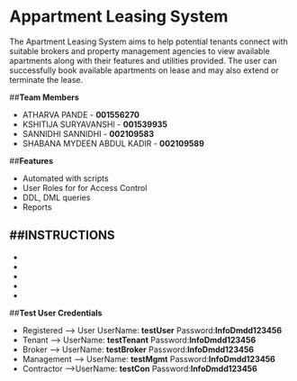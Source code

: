 # Appartment Leasing System
The Apartment Leasing System aims to help potential tenants connect with suitable brokers and
property management agencies to view available apartments along with their features and
utilities provided. The user can successfully book available apartments on lease and may also
extend or terminate the lease. 

##**Team Members**
- ATHARVA PANDE - **001556270**
- KSHITIJA SURYAVANSHI - **001539935**
- SANNIDHI SANNIDHI - **002109583** 
- SHABANA MYDEEN ABDUL KADIR - **002109589**

##**Features**
- Automated with scripts
- User Roles for for Access Control
- DDL, DML queries
- Reports

##**INSTRUCTIONS**
-
-
-
-
-
-

##**Test User Credentials**
- Registered --> User UserName: **testUser**  Password:**InfoDmdd123456**
- Tenant --> UserName: **testTenant**   Password:**InfoDmdd123456**
- Broker --> UserName: **testBroker**   Password:**InfoDmdd123456**
- Management --> UserName: **testMgmt**   Password:**InfoDmdd123456**
- Contractor -->UserName: **testCon**   Password:**InfoDmdd123456**
